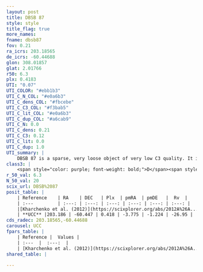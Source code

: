 ```yaml
---
layout: post
title: DBSB 87
style: style
title_flag: true
more_names: 
fname: dbsb87
fov: 0.21
ra_icrs: 203.18565
de_icrs: -60.44688
glon: 308.01857
glat: 2.01766
r50: 6.3
plx: 0.4183
UTI: "0.07"
UTI_COLOR: "#ebb1b3"
UTI_C_N_COL: "#e0a6b3"
UTI_C_dens_COL: "#fbcebe"
UTI_C_C3_COL: "#f3bab5"
UTI_C_lit_COL: "#e0a6b3"
UTI_C_dup_COL: "#a6cab9"
UTI_C_N: 0.0
UTI_C_dens: 0.21
UTI_C_C3: 0.12
UTI_C_lit: 0.0
UTI_C_dup: 1.0
UTI_summary: |
    DBSB 87 is a sparse, very loose object of very low C3 quality. It is rarely studied in the literature, with no articles listed in the last 13 years.<br><br><span style="color: #99180f; font-weight: bold;">Warning: </span>contains less than 25 stars with <i>P>0.5</i> estimated.
class3: |
    <span style="color: purple; font-weight: bold;">D</span><span style="color: red; font-weight: bold;">C</span>
r_50_val: 6.3
N_50_val: 20
scix_url: DBSB%2087
posit_table: |
    | Reference    | RA    | DEC   | Plx  | pmRA  | pmDE   |  Rv  |
    | :---         | :---: | :---: | :---: | :---: | :---: | :---: |
    |[Kharchenko et al. (2012)](https://scixplorer.org/abs/2012A%26A...543A.156K) | 203.213 | -60.455 | -- | -6.63 | 1.7 | -- |
    | **UCC** |203.186 | -60.447 | 0.418 | -3.775 | -1.224 | -26.95 | 
cds_radec: 203.18565,-60.44688
carousel: UCC
fpars_table: |
    | Reference |  Values |
    | :---  |  :---:  |
    | [Kharchenko et al. (2012)](https://scixplorer.org/abs/2012A%26A...543A.156K) | `e_bv=0.729, distance=1791, log_age=8.0` |
shared_table: |
    
---
```

